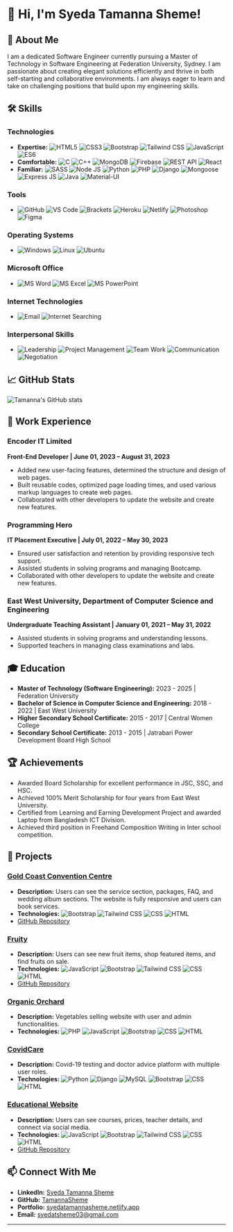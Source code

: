 

# 👋 Hi, I'm Syeda Tamanna Sheme!

## 🌟 About Me
I am a dedicated Software Engineer currently pursuing a Master of Technology in Software Engineering at Federation University, Sydney. I am passionate about creating elegant solutions efficiently and thrive in both self-starting and collaborative environments. I am always eager to learn and take on challenging positions that build upon my engineering skills.

## 🛠 Skills
### Technologies
- **Expertise:** ![HTML5](https://img.icons8.com/color/30/html-5.png) ![CSS3](https://img.icons8.com/color/30/css3.png) ![Bootstrap](https://img.icons8.com/color/30/bootstrap.png) ![Tailwind CSS](https://img.icons8.com/color/30/tailwindcss.png) ![JavaScript](https://img.icons8.com/color/30/javascript.png) ![ES6](https://img.icons8.com/color/30/es6.png)
- **Comfortable:** ![C](https://img.icons8.com/color/30/c-programming.png) ![C++](https://img.icons8.com/color/30/c-plus-plus-logo.png) ![MongoDB](https://img.icons8.com/color/30/mongodb.png) ![Firebase](https://img.icons8.com/color/30/firebase.png) ![REST API](https://img.icons8.com/color/30/api.png) ![React](https://img.icons8.com/color/30/react-native.png)
- **Familiar:** ![SASS](https://img.icons8.com/color/30/sass.png) ![Node JS](https://img.icons8.com/color/30/nodejs.png) ![Python](https://img.icons8.com/color/30/python.png) ![PHP](https://img.icons8.com/color/30/php.png) ![Django](https://img.icons8.com/color/30/django.png) ![Mongoose](https://img.icons8.com/color/30/mongoose.png) ![Express JS](https://img.icons8.com/color/30/express.png) ![Java](https://img.icons8.com/color/30/java-coffee-cup-logo.png) ![Material-UI](https://img.icons8.com/color/30/material-ui.png)

### Tools
- ![GitHub](https://img.icons8.com/color/30/github.png) ![VS Code](https://img.icons8.com/color/30/visual-studio-code-2019.png) ![Brackets](https://img.icons8.com/color/30/brackets.png) ![Heroku](https://img.icons8.com/color/30/heroku.png) ![Netlify](https://img.icons8.com/color/30/netlify.png) ![Photoshop](https://img.icons8.com/color/30/adobe-photoshop.png) ![Figma](https://img.icons8.com/color/30/figma.png)

### Operating Systems
- ![Windows](https://img.icons8.com/color/30/windows-logo.png) ![Linux](https://img.icons8.com/color/30/linux.png) ![Ubuntu](https://img.icons8.com/color/30/ubuntu.png)

### Microsoft Office
- ![MS Word](https://img.icons8.com/color/30/microsoft-word-2019.png) ![MS Excel](https://img.icons8.com/color/30/microsoft-excel-2019.png) ![MS PowerPoint](https://img.icons8.com/color/30/microsoft-powerpoint-2019.png)

### Internet Technologies
- ![Email](https://img.icons8.com/color/30/email.png) ![Internet Searching](https://img.icons8.com/color/30/google-web-search.png)

### Interpersonal Skills
- ![Leadership](https://img.icons8.com/color/30/leadership.png) ![Project Management](https://img.icons8.com/color/30/project-management.png) ![Team Work](https://img.icons8.com/color/30/teamwork.png) ![Communication](https://img.icons8.com/color/30/communication.png) ![Negotiation](https://img.icons8.com/color/30/negotiation.png)

## 📈 GitHub Stats
![Tamanna's GitHub stats](https://github-readme-stats.vercel.app/api?username=TamannaSheme&show_icons=true&theme=radical)

## 🔭 Work Experience
### Encoder IT Limited
**Front-End Developer | June 01, 2023 – August 31, 2023**
- Added new user-facing features, determined the structure and design of web pages.
- Built reusable codes, optimized page loading times, and used various markup languages to create web pages.
- Collaborated with other developers to update the website and create new features.

### Programming Hero
**IT Placement Executive | July 01, 2022 – May 30, 2023**
- Ensured user satisfaction and retention by providing responsive tech support.
- Assisted students in solving programs and managing Bootcamp.
- Collaborated with other developers to update the website and create new features.

### East West University, Department of Computer Science and Engineering
**Undergraduate Teaching Assistant | January 01, 2021 – May 31, 2022**
- Assisted students in solving programs and understanding lessons.
- Supported teachers in managing class examinations and labs.

## 🎓 Education
- **Master of Technology (Software Engineering):** 2023 - 2025 | Federation University
- **Bachelor of Science in Computer Science and Engineering:** 2018 - 2022 | East West University
- **Higher Secondary School Certificate:** 2015 - 2017 | Central Women College
- **Secondary School Certificate:** 2013 - 2015 | Jatrabari Power Development Board High School

## 🏆 Achievements
- Awarded Board Scholarship for excellent performance in JSC, SSC, and HSC.
- Achieved 100% Merit Scholarship for four years from East West University.
- Certified from Learning and Earning Development Project and awarded Laptop from Bangladesh ICT Division.
- Achieved third position in Freehand Composition Writing in Inter school competition.

## 🚀 Projects
### [Gold Coast Convention Centre](https://tamannasheme.github.io/Gold_Coast_Convention-_Center/index.html)
- **Description:** Users can see the service section, packages, FAQ, and wedding album sections. The website is fully responsive and users can book services.
- **Technologies:** ![Bootstrap](https://img.icons8.com/color/20/bootstrap.png) ![Tailwind CSS](https://img.icons8.com/color/20/tailwindcss.png) ![CSS](https://img.icons8.com/color/20/css3.png) ![HTML](https://img.icons8.com/color/20/html-5.png)
- [GitHub Repository](https://github.com/TamannaSheme/Gold_Coast_Convention-_Center)

### [Fruity](https://tamannasheme.github.io/FRUIT_WEBSITE/)
- **Description:** Users can see new fruit items, shop featured items, and find fruits on sale.
- **Technologies:** ![JavaScript](https://img.icons8.com/color/20/javascript.png) ![Bootstrap](https://img.icons8.com/color/20/bootstrap.png) ![Tailwind CSS](https://img.icons8.com/color/20/tailwindcss.png) ![CSS](https://img.icons8.com/color/20/css3.png) ![HTML](https://img.icons8.com/color/20/html-5.png)
- [GitHub Repository](https://github.com/TamannaSheme/FRUIT_WEBSITE)

### [Organic Orchard](https://github.com/TamannaSheme/Organic-Orchard)
- **Description:** Vegetables selling website with user and admin functionalities.
- **Technologies:** ![PHP](https://img.icons8.com/color/20/php.png) ![JavaScript](https://img.icons8.com/color/20/javascript.png) ![Bootstrap](https://img.icons8.com/color/20/bootstrap.png) ![CSS](https://img.icons8.com/color/20/css3.png) ![HTML](https://img.icons8.com/color/20/html-5.png)

### [CovidCare](https://github.com/TamannaSheme/CovidCare)
- **Description:** Covid-19 testing and doctor advice platform with multiple user roles.
- **Technologies:** ![Python](https://img.icons8.com/color/20/python.png) ![Django](https://img.icons8.com/color/20/django.png) ![MySQL](https://img.icons8.com/color/20/mysql.png) ![Bootstrap](https://img.icons8.com/color/20/bootstrap.png) ![CSS](https://img.icons8.com/color/20/css3.png) ![HTML](https://img.icons8.com/color/20/html-5.png)

### [Educational Website](https://tamannasheme.github.io/Educational-Website/)
- **Description:** Users can see courses, prices, teacher details, and connect via social media.
- **Technologies:** ![JavaScript](https://img.icons8.com/color/20/javascript.png) ![Bootstrap](https://img.icons8.com/color/20/bootstrap.png) ![Tailwind CSS](https://img.icons8.com/color/20/tailwindcss.png) ![CSS](https://img.icons8.com/color/20/css3.png) ![HTML](https://img.icons8.com/color/20/html-5.png)
- [GitHub Repository](https://github.com/TamannaSheme/Educational-Website)

## 📫 Connect With Me
- **LinkedIn:** [Syeda Tamanna Sheme](https://www.linkedin.com/in/syeda-tamanna-sheme/)
- **GitHub:** [TamannaSheme](https://github.com/TamannaSheme)
- **Portfolio:** [syedatamannasheme.netlify.app](https://syedatamannasheme.netlify.app/)
- **Email:** syedatsheme03@gmail.com

---


